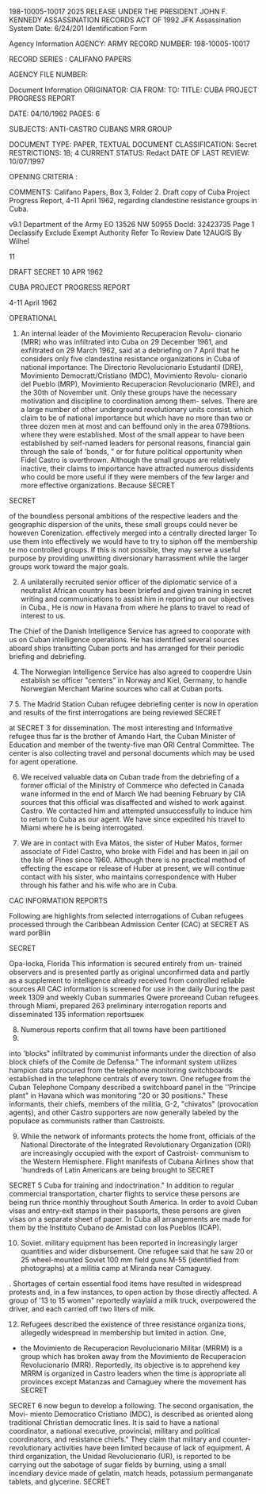 198-10005-10017 2025 RELEASE UNDER THE PRESIDENT JOHN F. KENNEDY ASSASSINATION RECORDS ACT OF 1992
JFK Assassination System Date: 6/24/201
Identification Form

Agency Information
AGENCY: ARMY
RECORD NUMBER: 198-10005-10017

RECORD SERIES : CALIFANO PAPERS

AGENCY FILE NUMBER:

Document Information
ORIGINATOR: CIA
FROM:
TO:
TITLE: CUBA PROJECT PROGRESS REPORT

DATE: 04/10/1962
PAGES: 6

SUBJECTS: ANTI-CASTRO CUBANS
MRR GROUP

DOCUMENT TYPE: PAPER, TEXTUAL DOCUMENT
CLASSIFICATION: Secret
RESTRICTIONS: 1B; 4
CURRENT STATUS: Redact
DATE OF LAST REVIEW: 10/07/1997

OPENING CRITERIA :

COMMENTS: Califano Papers, Box 3, Folder 2. Draft copy of Cuba Project Progress Report, 4-11 April 1962,
regarding clandestine resistance groups in Cuba.

v9.1 Department of the Army EO 13526
NW 50955 DocId: 32423735 Page 1 Declassify Exclude Exempt
Authority
Refer To
Review Date 12AUGIS By Wilhel

11

DRAFT SECRET 10 APR 1962

CUBA PROJECT PROGRESS REPORT

4-11 April 1962

OPERATIONAL

1. An internal leader of the Movimiento Recuperacion Revolu-
cionario (MRR) who was infiltrated into Cuba on 29 December 1961, and
exfiltrated on 29 March 1962, said at a debriefing on 7 April that he
considers only five clandestine resistance organizations in
Cuba of national importance: The Directorio Revolucionario Estudantil
(DRE), Movimiento Democratt/Cristiano (MDC), Movimiento Revolu-
cionario del Pueblo (MRP), Movimiento Recuperacion Revolucionario
(MRE), and the 30th of November unit. Only these groups have the
necessary motivation and discipline to coordination among them-
selves. There are a large number of other underground revolutionary
units consist.
which claim to be of national importance but which have no more
than two or three dozen men at most and can beffound only in the area
0798tions.
where they were established. Most of the small appear to have
been established by self-named leaders for personal reasons, financial
gain through the sale of 'bonds, " or for future political opportunity
when
Fidel Castro is overthrown. Although the
small groups are relatively inactive, their claims to importance have
attracted numerous dissidents who could be more useful if they were
members of the few larger and more effective organizations. Because
SECRET

SECRET

of the boundless personal ambitions of the respective leaders and the
geographic dispersion of the units, these small groups could never be
howeven
Corenization.
effectively merged into a centrally directed larger To use them
into
effectively we would have to try to siphon off the membership te mo
controlled groups. If this is not possible, they may serve a useful
purpose by providing unwitting diversionary harrassment while the
larger groups work toward the major goals.

2. A unilaterally recruited senior officer of the diplomatic
service of a neutralist African country has been briefed and given
training in secret writing and communications to assist him in reporting
on our objectives in Cuba., He is now in Havana from where he plans
to travel to read of interest to us.

The Chief of the Danish Intelligence Service has agreed to
cooporate with us on Cuban intelligence operations. He has identified
several sources aboard ships transitting Cuban ports and has arranged
for their periodic briefing and debriefing.

4. The Norwegian Intelligence Service has also agreed to cooperdre
Usin establish
se officer "centers" in Norway and Kiel, Germany, to
handle Norwegian Merchant Marine sources who call at Cuban ports.

7
5. The Madrid Station Cuban refugee debriefing center is now
in operation and results of the first interrogations are being reviewed
SECRET

at
SECRET
3
for dissemination. The most interesting and Informative refugee thus
far is the brother of Amando Hart, the Cuban Minister of Education and
member of the twenty-five man ORI Central Committee. The center is
also collecting travel and personal documents which may be used for
agent operatione.

6. We received valuable data on Cuban trade from the debriefing
of a former official of the Ministry of Commerce who defected in Canada
wane informed in
the end of March We had beening February by CIA sources
that this official was disaffected and wished to work against Castro. We
contacted him and attempted unsuccessfully to induce him to return to
Cuba as our agent. We have since expedited his travel to Miami where
he is being interrogated.

7. We are in contact with Eva Matos, the sister of Huber Matos,
former associate of Fidel Castro, who broke with Fidel and has been
in jail on the Isle of Pines since 1960. Although there is no practical
method of effecting the escape or release of Huber at present, we will
continue contact with his sister, who maintains correspondence with
Huber through his father and his wife who are in Cuba.

CAC INFORMATION REPORTS

Following are highlights from selected interrogations of Cuban
refugees processed through the Caribbean Admission Center (CAC) at
SECRET
AS
ward
porBlin

SECRET

Opa-locka, Florida This information is secured entirely from un-
trained observers and is presented partly as original unconfirmed data
and partly as a supplement to intelligence already received from controlled
reliable sources All CAC information is screened for use in the daily
During the past week
1309
and weekly Cuban summaries
Qwere proreeand
Cuban refugees through Miami, prepared 263 preliminary interrogation
reports and disseminated 135 information reportsшек

8. Numerous reports confirm that all towns have been partitioned
15.
into 'blocks" infiltrated by communist informants under the direction of
also
block chiefs of the Comite de Defensa." The informant system
utilizes
hampion data procured from the telephone monitoring switchboards
established in the telephone centrals of every town. One refugee from
the Cuban Telephone Company described a switchboard panel in the
''Principe plant" in Havana which was monitoring "20 or 30 positions."
These informants, their chiefs, members of the militia, G-2, "chivatos"
(provocation agents), and other Castro supporters are now generally
labeled by the populace as communists rather than Castroists.

9. While the network of informants protects the home front,
officials of the National Directorate of the Integrated Revolutionary
Organization (ORI) are increasingly occupied with the export of Castroist-
communism to the Western Hemisphere. Flight manifests of Cubana
Airlines show that 'hundreds of Latin Americans are being brought to
SECRET

SECRET
5
Cuba for training and indoctrination." In addition to regular commercial
transportation, charter flights to service these persons are being run
thrice monthly throughout South America. In order to avoid Cuban visas
and entry-exit stamps in their passports, these persons are given visas
on a separate sheet of paper. In Cuba all arrangements are made for
them by the Instituto Cubano de Amistad con los Pueblos (ICAP).

10. Soviet. military equipment has been reported in increasingly
larger quantities and wider disbursement. One refugee said that he
saw 20 or 25 wheel-mounted Soviet 100 mm field guns M-55 (identified
from photographs) at a militia camp at Miranda near Camaguey.

. Shortages of certain essential food items have resulted in
widespread protests and, in a few instances, to open action by those
directly affected. A group of '13 to 15 women" reportedly waylaid a
milk truck, overpowered the driver, and each carried off two liters
of milk.

12. Refugees described the existence of three resistance organiza
tions, allegedly widespread in membership but limited in action. One,
- the Movimiento de Recuperacion Revolucionario Militar (MRRM) is a
group which has broken away from the Movimiento de Recuperacion
Revolucionario (MRR). Reportedly, its objective is to apprehend key
MRRM is organized in
Castro leaders when the time is appropriate
all provinces except Matanzas and Camaguey where the movement has
SECRET

SECRET
6
now begun to develop a following. The second organisation, the Movi-
miento Democratico Cristiano (MDC), is described as oriented along
traditional Christian democratic lines. It is said to have a national
coordinator, a national executive, provincial, military and political
coordinators, and resistance chiefs." They claim that military and
counter-revolutionary activities have been limited because of lack of
equipment. A third organization, the Unidad Revolucionario (UR),
is reported to be carrying out the sabotage of sugar fields by burning,
using a small incendiary device made of gelatin, match heads, potassium
permanganate tablets, and glycerine.
SECRET
